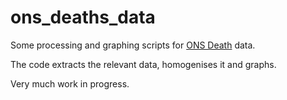 # ons_deaths_data

Some processing and graphing scripts for [ONS Death](https://www.ons.gov.uk/peoplepopulationandcommunity/birthsdeathsandmarriages/deaths/datasets/weeklyprovisionalfiguresondeathsregisteredinenglandandwales) data.

The code extracts the relevant data, homogenises it and graphs.

Very much work in progress.
